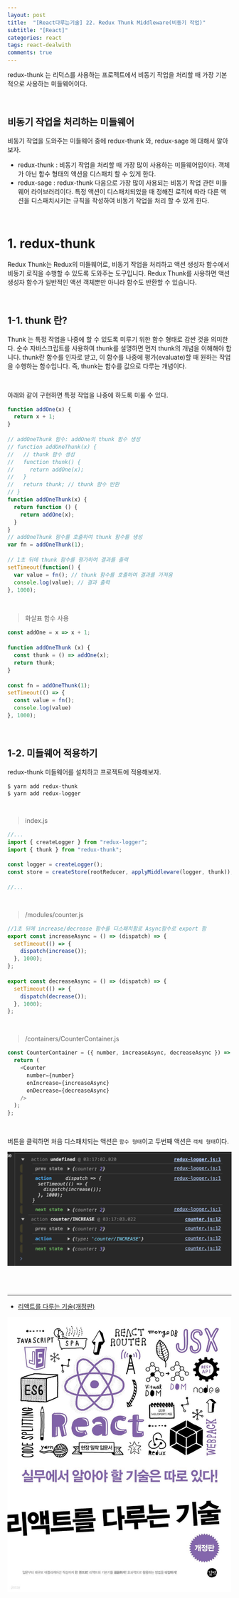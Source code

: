 ```yaml
---
layout: post
title:  "[React다루는기술] 22. Redux Thunk Middleware(비동기 작업)"
subtitle: "[React]"
categories: react
tags: react-dealwith
comments: true
---
```


redux-thunk 는 리덕스를 사용하는 프로젝트에서 비동기 작업을 처리할 때 가장 기본적으로 사용하는 미들웨어이다.  

<br>


## 비동기 작업을 처리하는 미들웨어

비동기 작업을 도와주는 미들웨어 중에 redux-thunk 와, redux-sage 에 대해서 알아보자.

- redux-thunk : 비동기 작업을 처리할 때 가장 많이 사용하는 미들웨어입이다. 객체가 아닌 함수 형태의 액션을 디스패치 할 수 있게 한다.
- redux-sage : redux-thunk 다음으로 가장 많이 사용되는 비동기 작업 관련 미들웨어 라이브러리이다. 특정 액션이 디스패치되었을 때 정해진 로직에 따라 다른 액션을 디스패치시키는 규칙을 작성하여 비동기 작업을 처리 할 수 있게 한다.

<br>

# 1. redux-thunk

Redux Thunk는 Redux의 미들웨어로, 비동기 작업을 처리하고 액션 생성자 함수에서 비동기 로직을 수행할 수 있도록 도와주는 도구입니다. Redux Thunk를 사용하면 액션 생성자 함수가 일반적인 액션 객체뿐만 아니라 함수도 반환할 수 있습니다.

<br>

## 1-1. thunk 란?

Thunk 는 특정 작업을 나중에 할 수 있도록 미루기 위한 함수 형태로 감싼 것을 의미한다. 순수 자바스크립트를 사용하여 thunk를 설명하면 먼저 thunk의 개념을 이해해야 합니다. thunk란 함수를 인자로 받고, 이 함수를 나중에 평가(evaluate)할 때 원하는 작업을 수행하는 함수입니다. 즉, thunk는 함수를 값으로 다루는 개념이다.

<br>

아래와 같이 구현하면 특정 작업을 나중에 하도록 미룰 수 있다.

```js
function addOne(x) {
  return x + 1;
}

// addOneThunk 함수: addOne의 thunk 함수 생성
// function addOneThunk(x) {
//   // thunk 함수 생성
//   function thunk() {
//     return addOne(x);
//   }
//   return thunk; // thunk 함수 반환
// }
function addOneThunk(x) {
  return function () {
    return addOne(x);
  }
}
// addOneThunk 함수를 호출하여 thunk 함수를 생성
var fn = addOneThunk(1);

// 1초 뒤에 thunk 함수를 평가하여 결과를 출력
setTimeout(function() {
  var value = fn(); // thunk 함수를 호출하여 결과를 가져옴
  console.log(value); // 결과 출력
}, 1000);
```

<br>

> 화살표 함수 사용

```js
const addOne = x => x + 1;

function addOneThunk (x) {
  const thunk = () => addOne(x);
  return thunk;
}

const fn = addOneThunk(1);
setTimeout(() => {
  const value = fn();
  console.log(value)
}, 1000);
```

<br>

## 1-2. 미들웨어 적용하기

redux-thunk 미들웨어를 설치하고 프로젝트에 적용해보자.

```
$ yarn add redux-thunk
$ yarn add redux-logger
```

<br>

> index.js

```js
//...
import { createLogger } from "redux-logger";
import { thunk } from "redux-thunk";

const logger = createLogger();
const store = createStore(rootReducer, applyMiddleware(logger, thunk));

//...
```

<br>

> /modules/counter.js

```js
//1초 뒤에 increase/decrease 함수를 디스패치함로 Async함수로 export 함
export const increaseAsync = () => (dispatch) => {
  setTimeout(() => {
    dispatch(increase());
  }, 1000);
};

export const decreaseAsync = () => (dispatch) => {
  setTimeout(() => {
    dispatch(decrease());
  }, 1000);
};
```

<br>

> /containers/CounterContainer.js

```js
const CounterContainer = ({ number, increaseAsync, decreaseAsync }) => {
  return (
    <Counter
      number={number}
      onIncrease={increaseAsync}
      onDecrease={decreaseAsync}
    />
  );
};
```

<br>

버튼을 클릭하면 처음 디스패치되는 액션은 `함수 형태`이고 두번째 액션은 `객체 형태`이다.

[![learn-redux-thunk-s1](/assets/img/2024/learn-redux-thunk-s1.png)]()

<br><br>

---
- [리액트를 다루는 기술(개정판)](https://m.yes24.com/Goods/Detail/79260300)

[![react-deal-book-img](/assets/img/2024/react-deal-book-img.png)]()